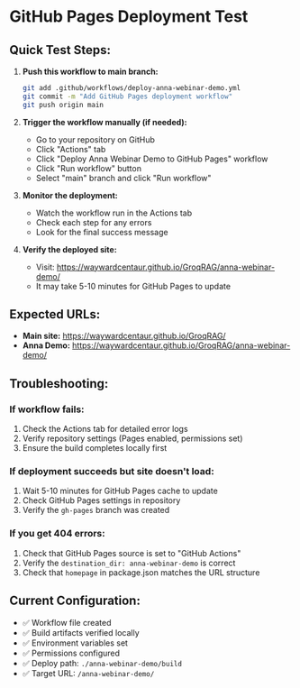 # GitHub Pages Deployment Test

## Quick Test Steps:

1. **Push this workflow to main branch:**
   ```bash
   git add .github/workflows/deploy-anna-webinar-demo.yml
   git commit -m "Add GitHub Pages deployment workflow"
   git push origin main
   ```

2. **Trigger the workflow manually (if needed):**
   - Go to your repository on GitHub
   - Click "Actions" tab
   - Click "Deploy Anna Webinar Demo to GitHub Pages" workflow
   - Click "Run workflow" button
   - Select "main" branch and click "Run workflow"

3. **Monitor the deployment:**
   - Watch the workflow run in the Actions tab
   - Check each step for any errors
   - Look for the final success message

4. **Verify the deployed site:**
   - Visit: https://waywardcentaur.github.io/GroqRAG/anna-webinar-demo/
   - It may take 5-10 minutes for GitHub Pages to update

## Expected URLs:
- **Main site:** https://waywardcentaur.github.io/GroqRAG/
- **Anna Demo:** https://waywardcentaur.github.io/GroqRAG/anna-webinar-demo/

## Troubleshooting:

### If workflow fails:
1. Check the Actions tab for detailed error logs
2. Verify repository settings (Pages enabled, permissions set)
3. Ensure the build completes locally first

### If deployment succeeds but site doesn't load:
1. Wait 5-10 minutes for GitHub Pages cache to update
2. Check GitHub Pages settings in repository
3. Verify the `gh-pages` branch was created

### If you get 404 errors:
1. Check that GitHub Pages source is set to "GitHub Actions"
2. Verify the `destination_dir: anna-webinar-demo` is correct
3. Check that `homepage` in package.json matches the URL structure

## Current Configuration:
- ✅ Workflow file created
- ✅ Build artifacts verified locally
- ✅ Environment variables set
- ✅ Permissions configured
- ✅ Deploy path: `./anna-webinar-demo/build`
- ✅ Target URL: `/anna-webinar-demo/`
